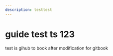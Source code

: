 ```yaml
---
description: testtest
---
```


# guide test ts  123

test is gihub to book after modification for gitbook


